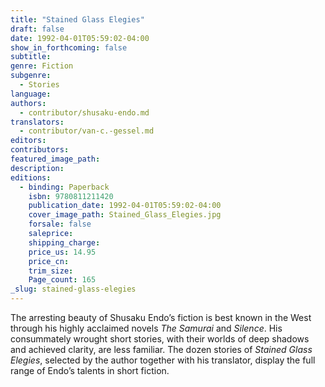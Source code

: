 ```yaml
---
title: "Stained Glass Elegies"
draft: false
date: 1992-04-01T05:59:02-04:00
show_in_forthcoming: false
subtitle:
genre: Fiction
subgenre:
  - Stories
language:
authors:
  - contributor/shusaku-endo.md
translators:
  - contributor/van-c.-gessel.md
editors:
contributors:
featured_image_path:
description:
editions:
  - binding: Paperback
    isbn: 9780811211420
    publication_date: 1992-04-01T05:59:02-04:00
    cover_image_path: Stained_Glass_Elegies.jpg
    forsale: false
    saleprice:
    shipping_charge:
    price_us: 14.95
    price_cn:
    trim_size:
    Page_count: 165
_slug: stained-glass-elegies
---
```


The arresting beauty of Shusaku Endo’s fiction is best known in the West through his highly acclaimed novels _The Samurai_ and _Silence_. His consummately wrought short stories, with their worlds of deep shadows and achieved clarity, are less familiar. The dozen stories of _Stained Glass Elegies_, selected by the author together with his translator, display the full range of Endo’s talents in short fiction.

